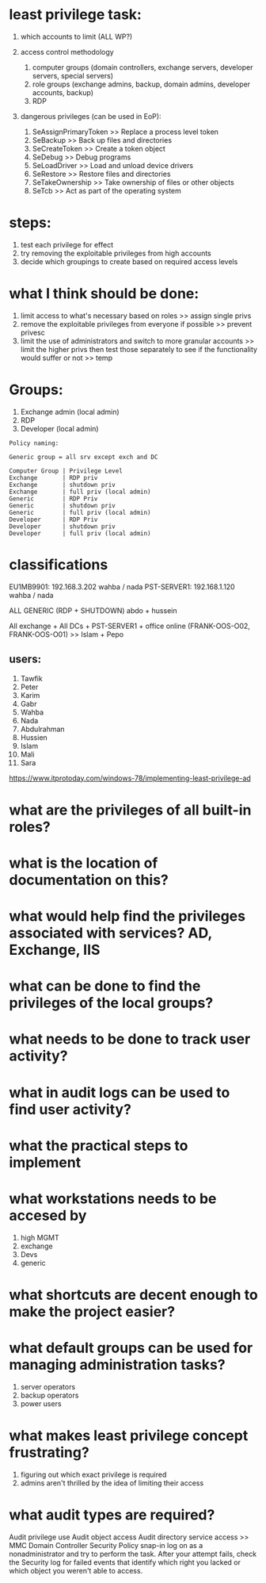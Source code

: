 # least privilege task:

1. which accounts to limit (ALL WP?)

2. access control methodology
	1. computer groups (domain controllers, exchange servers, developer servers, special servers)
	2. role groups (exchange admins, backup, domain admins, developer accounts, backup)
	3. RDP

3. dangerous privileges (can be used in EoP):
	1. SeAssignPrimaryToken >> Replace a process level token
	2. SeBackup             >> Back up files and directories
	3. SeCreateToken        >> Create a token object
	4. SeDebug              >> Debug programs
	5. SeLoadDriver         >> Load and unload device drivers
	6. SeRestore            >> Restore files and directories
	7. SeTakeOwnership      >> Take ownership of files or other objects
	8. SeTcb                >> Act as part of the operating system

# steps:
1. test each privilege for effect
2. try removing the exploitable privileges from high accounts
3. decide which groupings to create based on required access levels

# what I think should be done:
1. limit access to what's necessary based on roles >> assign single privs
2. remove the exploitable privileges from everyone if possible >> prevent privesc
3. limit the use of administrators and switch to more granular accounts >> limit the higher privs
	then test those separately to see if the functionality would suffer or not >> temp

# Groups:
1. Exchange admin (local admin)
2. RDP
3. Developer (local admin)

```
Policy naming:

Generic group = all srv except exch and DC

Computer Group | Privilege Level
Exchange       | RDP priv           
Exchange       | shutdown priv
Exchange       | full priv (local admin)
Generic        | RDP Priv
Generic        | shutdown priv
Generic        | full priv (local admin)
Developer      | RDP Priv
Developer      | shutdown priv
Developer      | full priv (local admin)
```

# classifications
EU1MB9901: 192.168.3.202 wahba / nada
PST-SERVER1: 192.168.1.120 wahba / nada

ALL GENERIC (RDP + SHUTDOWN) abdo + hussein

All exchange + All DCs + PST-SERVER1 + office online (FRANK-OOS-O02, FRANK-OOS-O01) >> Islam + Pepo

## users:
1. Tawfik
2. Peter
3. Karim
4. Gabr
5. Wahba
6. Nada
7. Abdulrahman
8. Hussien
9. Islam
10. Mali
11. Sara

https://www.itprotoday.com/windows-78/implementing-least-privilege-ad

# what are the privileges of all built-in roles?
# what is the location of documentation on this?
# what would help find the privileges associated with services? AD, Exchange, IIS
# what can be done to find the privileges of the local groups?
# what needs to be done to track user activity?
# what in audit logs can be used to find user activity?
# what the practical steps to implement
# what workstations needs to be accesed by
1. high MGMT
2. exchange
3. Devs
4. generic
# what shortcuts are decent enough to make the project easier?
# what default groups can be used for managing administration tasks?
1. server operators
2. backup operators
3. power users
# what makes least privilege concept frustrating?
1. figuring out which exact privilege is required
2. admins aren't thrilled by the idea of limiting their access
# what audit types are required?
Audit privilege use
Audit object access
Audit directory service access >> MMC Domain Controller Security Policy snap-in
log on as a nonadministrator and try to perform the task. After your attempt fails, check the Security log for failed events that identify which right you lacked or which object you weren't able to access.